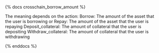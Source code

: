 {% docs crosschain_borrow_amount %}

The meaning depends on the action:
Borrow: The amount of the asset that the user is borrowing or
Repay: The amount of the asset that the user is repaying
Deposit_collateral: The amount of collateral that the user is depositing
Withdraw_collateral: The amount of collateral that the user is withdrawing

{% enddocs %}